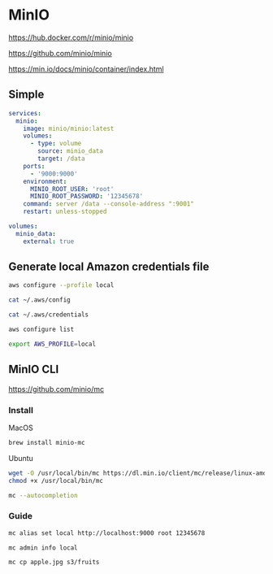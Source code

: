 # MinIO

https://hub.docker.com/r/minio/minio

https://github.com/minio/minio

https://min.io/docs/minio/container/index.html

## Simple

```yaml
services:
  minio:
    image: minio/minio:latest
    volumes:
      - type: volume
        source: minio_data
        target: /data
    ports:
      - '9000:9000'
    environment:
      MINIO_ROOT_USER: 'root'
      MINIO_ROOT_PASSWORD: '12345678'
    command: server /data --console-address ":9001"
    restart: unless-stopped

volumes:
  minio_data:
    external: true
```

## Generate local Amazon credentials file

```sh
aws configure --profile local
```

```sh
cat ~/.aws/config
```

```sh
cat ~/.aws/credentials
```

```sh
aws configure list
```

```sh
export AWS_PROFILE=local
```

## MinIO CLI

https://github.com/minio/mc

### Install

MacOS
```sh
brew install minio-mc
```

Ubuntu
```sh
wget -O /usr/local/bin/mc https://dl.min.io/client/mc/release/linux-amd64/mc && sudo chmod +x /usr/local/bin/mc
chmod +x /usr/local/bin/mc
```

```sh
mc --autocompletion
```

### Guide

```sh
mc alias set local http://localhost:9000 root 12345678
```

```sh
mc admin info local
```

```sh
mc cp apple.jpg s3/fruits
```

